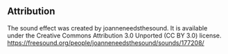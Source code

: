 ## Attribution

The sound effect was created by joanneneedsthesound.
It is available under the Creative Commons Attribution 3.0 Unported (CC BY 3.0)
license.
https://freesound.org/people/joanneneedsthesound/sounds/177208/

